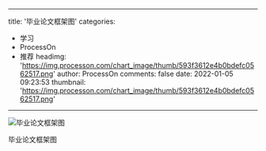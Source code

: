 
---
title: '毕业论文框架图'
categories: 
 - 学习
 - ProcessOn
 - 推荐
headimg: 'https://img.processon.com/chart_image/thumb/593f3612e4b0bdefc0562517.png'
author: ProcessOn
comments: false
date: 2022-01-05 09:23:53
thumbnail: 'https://img.processon.com/chart_image/thumb/593f3612e4b0bdefc0562517.png'
---

<div>   
<img class="thumb" alt="毕业论文框架图" src="https://img.processon.com/chart_image/thumb/593f3612e4b0bdefc0562517.png" referrerpolicy="no-referrer">
<p>毕业论文框架图</p>  
</div>
            